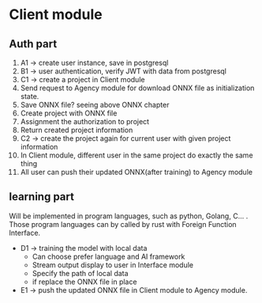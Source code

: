 # Client module
## Auth part
1. A1 -> create user instance, save in postgresql
2. B1 -> user authentication, verify JWT with data  from postgresql
3. C1 -> create a project in Client module
  1. Send request to Agency module for download ONNX file as initialization state.
  2. Save  ONNX file? seeing above ONNX chapter
  3. Create project with ONNX file
  4. Assignment the authorization to project
  5. Return created project  information
4. C2 -> create the project again for current user with given project information
  1. In Client module, different user in the same project do exactly the same thing
  2. All user can push their updated ONNX(after training) to Agency module
  
## learning part
Will be implemented in program languages, such as python, Golang, C... . Those program languages can by called by rust with Foreign Function Interface.

- D1 -> training the model with local data
  - Can choose prefer language and AI framework
  - Stream output display to user in Interface module
  - Specify the path of local data
  - if replace the ONNX file in place
- E1 -> push the updated ONNX file in Client module to Agency module.

